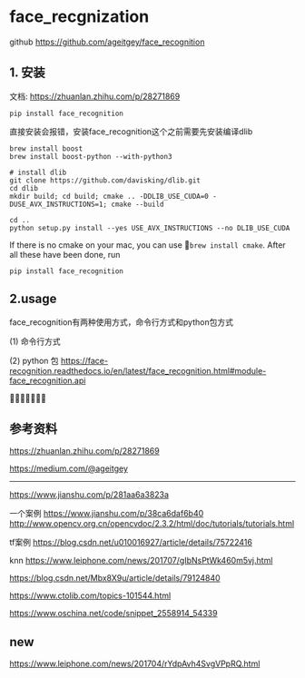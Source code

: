 # face_recgnization

github
https://github.com/ageitgey/face_recognition





## 1. 安装

文档: https://zhuanlan.zhihu.com/p/28271869

```
pip install face_recognition
```
直接安装会报错，安装face_recognition这个之前需要先安装编译dlib

```
brew install boost
brew install boost-python --with-python3

# install dlib
git clone https://github.com/davisking/dlib.git
cd dlib
mkdir build; cd build; cmake .. -DDLIB_USE_CUDA=0 -DUSE_AVX_INSTRUCTIONS=1; cmake --build 

cd ..
python setup.py install --yes USE_AVX_INSTRUCTIONS --no DLIB_USE_CUDA
```
If there is no cmake on your mac, you can use  `brew install cmake`. After all these have been done, run

```
pip install face_recognition
```

## 2.usage
face_recognition有两种使用方式，命令行方式和python包方式

(1) 命令行方式





(2) python 包
https://face-recognition.readthedocs.io/en/latest/face_recognition.html#module-face_recognition.api








## 参考资料
https://zhuanlan.zhihu.com/p/28271869



https://medium.com/@ageitgey

-------

https://www.jianshu.com/p/281aa6a3823a

一个案例
https://www.jianshu.com/p/38ca6daf6b40
http://www.opencv.org.cn/opencvdoc/2.3.2/html/doc/tutorials/tutorials.html


tf案例
https://blog.csdn.net/u010016927/article/details/75722416

knn
https://www.leiphone.com/news/201707/gIbNsPtWk460m5vj.html

https://blog.csdn.net/Mbx8X9u/article/details/79124840

https://www.ctolib.com/topics-101544.html

https://www.oschina.net/code/snippet_2558914_54339


## new

https://www.leiphone.com/news/201704/rYdpAvh4SvgVPpRQ.html





